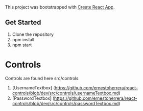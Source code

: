 This project was bootstrapped with [Create React App](https://github.com/facebookincubator/create-react-app).

## Get Started

1. Clone the repository
2. npm install
3. npm start

# Controls

Controls are found here src/controls

1. [UsernameTextbox] (https://github.com/ernestoherrera/react-controls/blob/dev/src/controls/usernameTextbox.md)
2. [PasswordTextbox] (https://github.com/ernestoherrera/react-controls/blob/dev/src/controls/passwordTextbox.md)